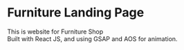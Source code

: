 # Furniture Landing Page
This is website for Furniture Shop <br>
Built with React JS, and using GSAP and AOS for animation.